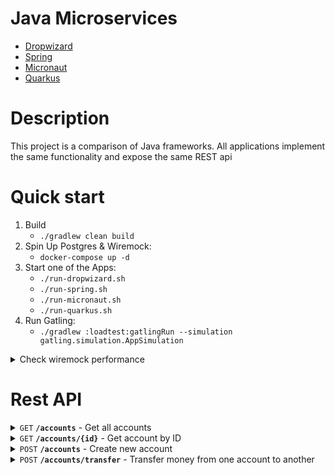 # Java Microservices

- [Dropwizard](dropwizard-app/README.md)
- [Spring](spring-app/README.md)
- [Micronaut](micronaut-app/README.md)
- [Quarkus](quarkus-app/README.md)

# Description
This project is a comparison of Java frameworks.
All applications implement the same functionality and expose the same REST api

# Quick start

1. Build
    - `./gradlew clean build`
2. Spin Up Postgres & Wiremock:
    - `docker-compose up -d`
3. Start one of the Apps:
    - `./run-dropwizard.sh`
    - `./run-spring.sh`
    - `./run-micronaut.sh`
    - `./run-quarkus.sh`
4. Run Gatling:
    - `./gradlew :loadtest:gatlingRun --simulation gatling.simulation.AppSimulation`

<details>
 <summary>Check wiremock performance</summary>


1. Spin Up Wiremock:
   - `docker-compose up -d wiremock`
4. Run Gatling:
   - `./gradlew :loadtest:gatlingRun --simulation gatling.simulation.WiremockSimulation`

</details>



# Rest API

<details>
 <summary><code>GET</code> <code><b>/accounts</b></code> - Get all accounts</summary>

Request Body:
```
N/A
```

Response Body:
```json
[
   {
      "id": 1,
      "email": "john@mail.com",
      "firstName": "John",
      "lastName": "Doe",
      "dateOfBirth": "2000-03-17",
      "currency": "USD",
      "moneyAmount": 78
   }
]
```

</details>

<details>
 <summary><code>GET</code> <code><b>/accounts/{id}</b></code> - Get account by ID</summary>

Request Body:
```
N/A
```

Response Body:
```json
{
   "id": 1,
   "email": "john@mail.com",
   "firstName": "John",
   "lastName": "Doe",
   "dateOfBirth": "2000-03-17",
   "currency": "USD",
   "moneyAmount": 78
}
```

</details>

<details>
 <summary><code>POST</code> <code><b>/accounts</b></code> - Create new account</summary>

Request Body:
```json
{
   "email": "john@mail.com",
   "firstName": "John",
   "lastName": "Doe",
   "dateOfBirth": "2000-03-17",
   "currency": "USD",
   "moneyAmount": 78
}
```

Response Body:
```json
{
   "id": 1,
   "email": "john@mail.com",
   "firstName": "John",
   "lastName": "Doe",
   "dateOfBirth": "2000-03-17",
   "currency": "USD",
   "moneyAmount": 78
}
```

</details>

<details>
 <summary><code>POST</code> <code><b>/accounts/transfer</b></code> - Transfer money from one account to another</summary>

Request Header: (is being used to fail operation and check that transaction works)
```
Dirty-Trick-Header: FAIL_TRANSFER
```

Request Body:
```json
{
   "senderId": 1,
   "recipientId": 2,
   "moneyAmount": 100
}
```

Response Body:
```
N/A
```

Diagram:

```mermaid
    sequenceDiagram
        actor User as User
        participant App as Application
        participant DB as Database
        participant Api as Bank Api

        User ->> App: POST /transfer
        activate App
        App ->> DB: Find accounts
        deactivate App
        activate DB
        DB -->> App: Accounts
        deactivate DB
        activate App
        App ->> Api: GET /exchange
        deactivate App
        activate Api
        Api -->> App: Exchange rate
        deactivate Api
        activate App
        App ->> App: Update balance of accounts
        App ->> DB: Save accounts
        deactivate App
        activate DB
        DB -->> App: Done
        deactivate DB
        activate App
        App -->> User: Done
        deactivate App
```

</details>